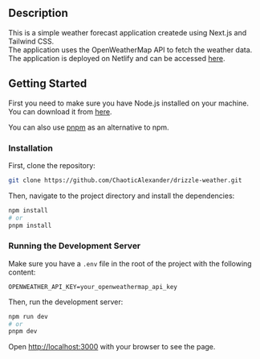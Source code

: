 ## Description

This is a simple weather forecast application createde using Next.js and Tailwind CSS.  
The application uses the OpenWeatherMap API to fetch the weather data.  
The application is deployed on Netlify and can be accessed [here](https://drizzle-weather.netlify.app/).

## Getting Started

First you need to make sure you have Node.js installed on your machine.  
You can download it from [here](https://nodejs.org/en/download/).

You can also use [pnpm](https://pnpm.io/) as an alternative to npm.

### Installation

First, clone the repository:

```bash
git clone https://github.com/ChaoticAlexander/drizzle-weather.git
```

Then, navigate to the project directory and install the dependencies:

```bash
npm install
# or
pnpm install
```

### Running the Development Server

Make sure you have a `.env` file in the root of the project with the following content:

```env
OPENWEATHER_API_KEY=your_openweathermap_api_key
```

Then, run the development server:

```bash
npm run dev
# or
pnpm dev
```

Open [http://localhost:3000](http://localhost:3000) with your browser to see the page.
